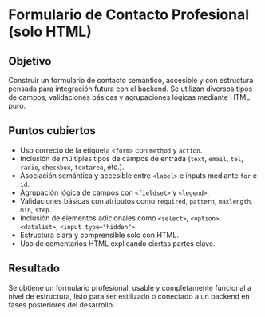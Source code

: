 #  Formulario de Contacto Profesional (solo HTML)



## Objetivo

Construir un formulario de contacto semántico, accesible y con estructura pensada para integración futura con el backend. Se utilizan diversos tipos de campos, validaciones básicas y agrupaciones lógicas mediante HTML puro.

## Puntos cubiertos

- Uso correcto de la etiqueta `<form>` con `method` y `action`.
- Inclusión de múltiples tipos de campos de entrada (`text`, `email`, `tel`, `radio`, `checkbox`, `textarea`, etc.).
- Asociación semántica y accesible entre `<label>` e inputs mediante `for` e `id`.
- Agrupación lógica de campos con `<fieldset>` y `<legend>`.
- Validaciones básicas con atributos como `required`, `pattern`, `maxlength`, `min`, `step`.
- Inclusión de elementos adicionales como `<select>`, `<option>`, `<datalist>`, `<input type="hidden">`.
- Estructura clara y comprensible solo con HTML.
- Uso de comentarios HTML explicando ciertas partes clave.

## Resultado

Se obtiene un formulario profesional, usable y completamente funcional a nivel de estructura, listo para ser estilizado o conectado a un backend en fases posteriores del desarrollo.

